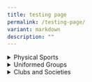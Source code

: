 ```yaml
---
title: testing page
permalink: /testing-page/
variant: markdown
description: ""
---
```

<style>
		table {
		width: 100%
		}
	td{
	border: 1px solid #000:
	padding: 10px;
	text-align: center;
  vertical-align: middle;
	}
	.image-cell {
	width: 50%;
	}
	.text-cell {
	width: 50%;
	}
		</style>

<div data-type="detailGroup" class="isomer-accordion isomer-accordion-white">
<details class="isomer-details">
<summary>Physical Sports</summary>
<div data-type="detailsContent" class="isomer-details-content">

<table>
<tbody>
<tr>
<td class="image-cell"><img style="width: 100%; height: auto;" alt="Description of the image" src="/images/archery_v1.png">
</td>
<td class="text-cell"><p>Archery insert the text here</p>
</td>
</tr>

<tr>
<td class="text-cell"><p>insert the text here</p>
</td>
	<td class="image-cell"><img style="width: 100%; height: auto;" alt="Description of the image" src="/images/string ensemble_d1r1328.jpeg">
</td>
</tr>
	
<tr>
<td class="image-cell"><img style="width: 100%; height: auto;" alt="Description of the image" src="/images/wushu_d1r0570.jpeg">
</td>
<td class="text-cell"><p>insert the text here</p>
</td>
</tr>
</tbody>
</table>
</div>
</details>
</div>
<details class="isomer-details">
<summary>Uniformed Groups</summary>
<div data-type="detailsContent" class="isomer-details-content">
<p></p>
</div>
</details>
<details class="isomer-details">
<summary>Clubs and Societies</summary>
<div data-type="detailsContent" class="isomer-details-content">
<p></p>
</div>
</details>
